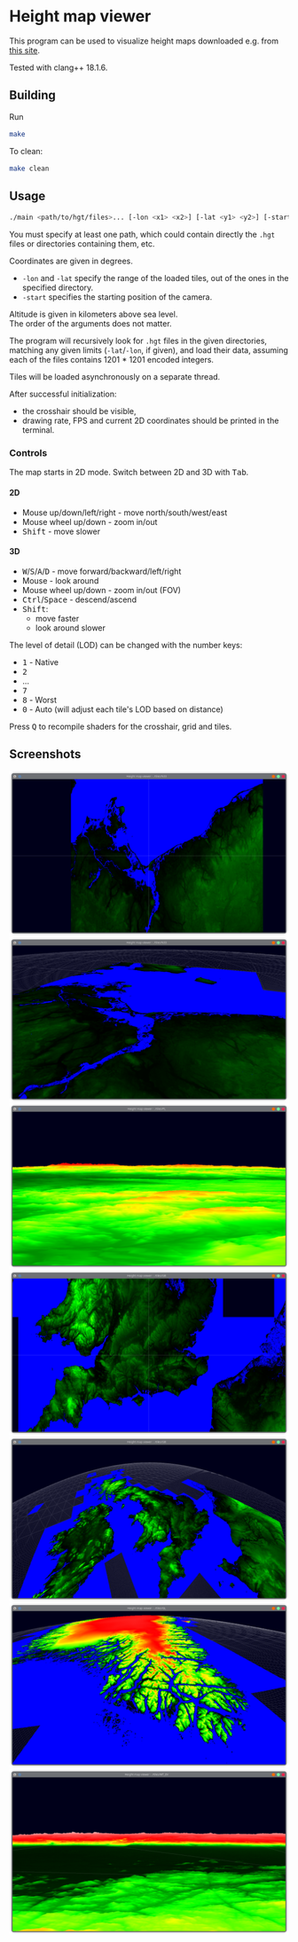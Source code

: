# Height map viewer

This program can be used to visualize height maps downloaded e.g. from [this site](https://www.viewfinderpanoramas.org/Coverage%20map%20viewfinderpanoramas_org3.htm).

Tested with clang++ 18.1.6.

## Building

Run
```sh
make
```

To clean:
```sh
make clean
```

## Usage

```sh
./main <path/to/hgt/files>... [-lon <x1> <x2>] [-lat <y1> <y2>] [-start <lon> <lat> <alt>]
```

You must specify at least one path, which could contain directly the `.hgt` files or directories containing them, etc.

Coordinates are given in degrees.
- `-lon` and `-lat` specify the range of the loaded tiles, out of the ones in the specified directory.
- `-start` specifies the starting position of the camera.

Altitude is given in kilometers above sea level.\
The order of the arguments does not matter.

The program will recursively look for `.hgt` files in the given directories, matching any given limits (`-lat`/`-lon`, if given), and load their data, assuming each of the files contains 1201 * 1201 encoded integers.

Tiles will be loaded asynchronously on a separate thread.

After successful initialization:
- the crosshair should be visible,
- drawing rate, FPS and current 2D coordinates should be printed in the terminal.

### Controls

The map starts in 2D mode. Switch between 2D and 3D with <kbd>Tab</kbd>.

#### 2D
- Mouse up/down/left/right - move north/south/west/east
- Mouse wheel up/down - zoom in/out
- <kbd>Shift</kbd> - move slower

#### 3D
- <kbd>W</kbd>/<kbd>S</kbd>/<kbd>A</kbd>/<kbd>D</kbd> - move forward/backward/left/right
- Mouse - look around
- Mouse wheel up/down - zoom in/out (FOV)
- <kbd>Ctrl</kbd>/<kbd>Space</kbd> - descend/ascend
- <kbd>Shift</kbd>:
  - move faster
  - look around slower

The level of detail (LOD) can be changed with the number keys:
- <kbd>1</kbd> - Native
- <kbd>2</kbd>
- ...
- <kbd>7</kbd>
- <kbd>8</kbd> - Worst
- <kbd>0</kbd> - Auto (will adjust each tile's LOD based on distance)

Press <kbd>Q</kbd> to recompile shaders for the crosshair, grid and tiles.

## Screenshots

![Screenshot_1](./images/Screenshot_1.png)
![Screenshot_2](./images/Screenshot_2.png)
![Screenshot_3](./images/Screenshot_3.png)
![Screenshot_4](./images/Screenshot_4.png)
![Screenshot_5](./images/Screenshot_5.png)
![Screenshot_6](./images/Screenshot_6.png)
![Screenshot_7](./images/Screenshot_7.png)